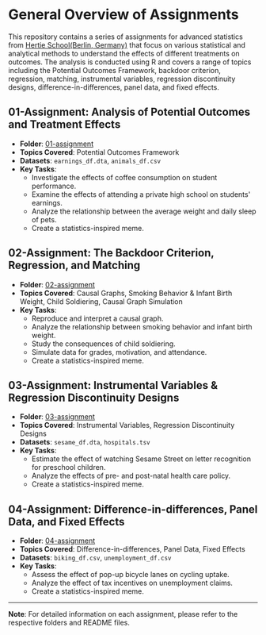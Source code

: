 

# General Overview of Assignments

This repository contains a series of assignments for advanced statistics from [Hertie School(Berlin, Germany)](https://www.hertie-school.org/en/mpp) that focus on various statistical and analytical methods to understand the effects of different treatments on outcomes. The analysis is conducted using R and covers a range of topics including the Potential Outcomes Framework, backdoor criterion, regression, matching, instrumental variables, regression discontinuity designs, difference-in-differences, panel data, and fixed effects.

## 01-Assignment: Analysis of Potential Outcomes and Treatment Effects

- **Folder**: [01-assignment](./01-assignment)
- **Topics Covered**: Potential Outcomes Framework
- **Datasets**: `earnings_df.dta`, `animals_df.csv`
- **Key Tasks**:
  - Investigate the effects of coffee consumption on student performance.
  - Examine the effects of attending a private high school on students' earnings.
  - Analyze the relationship between the average weight and daily sleep of pets.
  - Create a statistics-inspired meme.

## 02-Assignment: The Backdoor Criterion, Regression, and Matching

- **Folder**: [02-assignment](./02-assignment)
- **Topics Covered**: Causal Graphs, Smoking Behavior & Infant Birth Weight, Child Soldiering, Causal Graph Simulation
- **Key Tasks**:
  - Reproduce and interpret a causal graph.
  - Analyze the relationship between smoking behavior and infant birth weight.
  - Study the consequences of child soldiering.
  - Simulate data for grades, motivation, and attendance.
  - Create a statistics-inspired meme.

## 03-Assignment: Instrumental Variables & Regression Discontinuity Designs

- **Folder**: [03-assignment](./03-assignment)
- **Topics Covered**: Instrumental Variables, Regression Discontinuity Designs
- **Datasets**: `sesame_df.dta`, `hospitals.tsv`
- **Key Tasks**:
  - Estimate the effect of watching Sesame Street on letter recognition for preschool children.
  - Analyze the effects of pre- and post-natal health care policy.
  - Create a statistics-inspired meme.

## 04-Assignment: Difference-in-differences, Panel Data, and Fixed Effects

- **Folder**: [04-assignment](./04-assignment)
- **Topics Covered**: Difference-in-differences, Panel Data, Fixed Effects
- **Datasets**: `biking_df.csv`, `unemployment_df.csv`
- **Key Tasks**:
  - Assess the effect of pop-up bicycle lanes on cycling uptake.
  - Analyze the effect of tax incentives on unemployment claims.
  - Create a statistics-inspired meme.

---

**Note**: For detailed information on each assignment, please refer to the respective folders and README files.
